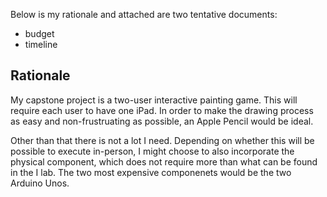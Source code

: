 Below is my rationale and attached are two tentative documents:
- budget
- timeline


## Rationale

My capstone project is a two-user interactive painting game. This will require each user to have one iPad. In order to make the drawing process as easy and non-frustruating as possible, an Apple Pencil would be ideal.

Other than that there is not a lot I need. Depending on whether this will be possible to execute in-person, I might choose to also incorporate the physical component, which does not require more than what can be found in the I lab. The two most expensive componenets would be the two Arduino Unos.
